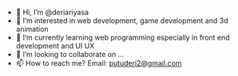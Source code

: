 - 👋 Hi, I’m @deriariyasa
- 👀 I’m interested in web development, game development and 3d animation
- 🌱 I’m currently learning web programming especially in front end development and UI UX
- 💞️ I’m looking to collaborate on ... 
- 📫 How to reach me? Email: putuderi2@gmail.com

<!---
deriariyasa/deriariyasa is a ✨ special ✨ repository because its `README.md` (this file) appears on your GitHub profile.
You can click the Preview link to take a look at your changes.
--->
